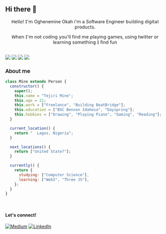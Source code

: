 ## Hi there 👋
<p align="center">
𝖧𝖾𝗅𝗅𝗈! 𝖨'𝗆 Oghenemine Okah i'𝗆 𝖺 Software Engineer 𝖻𝗎𝗂𝗅𝖽𝗂𝗇𝗀 𝖽𝗂𝗀𝗂𝗍𝖺𝗅 𝗉𝗋𝗈𝖽𝗎𝖼𝗍𝗌.
</p>
<p align="center"> 
𝖶𝗁𝖾𝗇 𝖨'𝗆 𝗇𝗈𝗍 𝖼𝗈𝖽𝗂𝗇𝗀 𝗒𝗈𝗎'𝗅𝗅 𝖿𝗂𝗇𝖽 𝗆𝖾 𝗉𝗅𝖺𝗒𝗂𝗇𝗀 𝗀𝖺𝗆𝖾s, 𝗎𝗌𝗂𝗇𝗀 𝗍𝗐𝗂𝗍𝗍𝖾𝗋 𝗈𝗋 𝗅𝖾𝖺𝗋𝗇𝗂𝗇𝗀 𝗌𝗈𝗆𝖾𝗍𝗁𝗂𝗇𝗀 𝖨 𝖿𝗂𝗇𝖽 𝖿𝗎𝗇
</p>
<br>
<img src="https://img.shields.io/badge/nuxt.js-00C58E?style=for-the-badge&logo=nuxt.js&logoColor=white"/> <img src="https://img.shields.io/badge/Vue.js-35495E?style=for-the-badge&logo=vue.js&logoColor=4FC08D"/> <img src="https://img.shields.io/badge/React-20232A?style=for-the-badge&logo=react&logoColor=61DAFB"/> <img src="https://img.shields.io/badge/Node.js-43853D?style=for-the-badge&logo=node.js&logoColor=white" />
<br>

<h3>𝖠𝖻𝗈𝗎𝗍 𝗆𝖾</h3>

```javascript
class Mine extends Person {
  constructor() {
    super();
    this.name = "Tejiri Mine";
    this.age = 21;
    this.work = ["Freelance", "Building BeatBridge"];
    this.education = ["BSC Benson Idahosa", "Dayspring"];
    this.hobbies = ["Drawing", "Playing Piano", "Gaming", "Reading"];
  }

  current_location() {
    return "  Lagos, Nigeria";
  }

  next_locations() {
    return ["United State?"];
  }

  currently() {
    return {
      studying: ["Computer Science"],
      learning: ["Web3", "Three JS"],
    };
  }
}
```

<br>

#### Let's connect!
[<img alt="Medium" src="https://img.shields.io/badge/Medium-%23000000.svg?&style=for-the-badge&logo=Medium&logoColor=white" />](https://medium.com/@mineokah8)
[<img alt="LinkedIn" src="https://img.shields.io/badge/LinkedIn-%230E76A8.svg?&style=for-the-badge&logo=LinkedIn&logoColor=white" />](https://linkedin.com/in/oghenemineokah)

